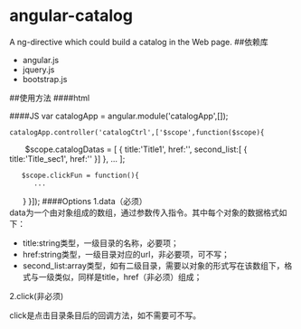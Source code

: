 # angular-catalog
A ng-directive which could build a catalog in the Web page.
##依赖库
* angular.js
* jquery.js
* bootstrap.js

##使用方法
####html 
     <div ng-app="catalogApp">
       <div ng-controller="catalogCtrl">
         <catalog data="catalogDatas" click="clickFun()"></catalog>
       </div>
     </div>    
     
####JS
    var catalogApp = angular.module('catalogApp',[]);
    
    catalogApp.controller('catalogCtrl',['$scope',function($scope){
        $scope.catalogDatas = [
          {
             title:'Title1',
             href:'',
             second_list:[
             {
               title:'Title_sec1',
               href:''
             }]
          },
          ...
        ];
        
       $scope.clickFun = function(){
          ...
       } 
    }]);
####Options
1.data（必须）  
data为一个由对象组成的数组，通过参数传入指令。其中每个对象的数据格式如下：
* title:string类型，一级目录的名称，必要项；
* href:string类型，一级目录对应的url，非必要项，可不写；
* second_list:array类型，如有二级目录，需要以对象的形式写在该数组下，格式与一级类似，同样是title，href（非必须）组成；

2.click(非必须) 

click是点击目录条目后的回调方法，如不需要可不写。
